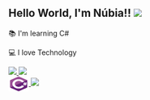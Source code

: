 ## Hello World, I'm Núbia!! <img src=https://github.com/TheDudeThatCode/TheDudeThatCode/blob/master/Assets/Earth.gif width="30">
:books: I'm learning C#

💻 I love Technology
<div>
  <a href="https://github.com/nubiapeixer">   
  <img height="160em"  src="https://github-readme-stats.vercel.app/api?username=nubiapeixer&show_icons=true&theme=cobalt&include_all_commits=true&count_private=true"/>   
  <img height="160em"  src="https://github-readme-stats.vercel.app/api/top-langs/?username=nubiapeixer&layout=compact&langs_count=7&theme=cobalt"/>
 </div> 
 <img align="center" alt="Rafa-Csharp" height="30" width="40" src="https://raw.githubusercontent.com/devicons/devicon/master/icons/csharp/csharp-original.svg">  
 </div>
  <a href="https://www.linkedin.com/in/nubiapeixer/" target="_blank"><img src="https://img.shields.io/badge/-LinkedIn-%230077B5?style=for-the-badge&logo=linkedin&logoColor=white" target="_blank"></a>    
</div>
